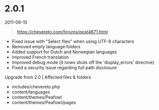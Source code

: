 # 2.0.1

2011-06-15

> https://chevereto.com/forums/post4671.html

- Fixed issue with "Select files" when using UTF-8 characters
- Removed empty language folders
- Added support for Dutch and Norwegian languages
- Improved French translation
- Improved debug mode (it nows shuts off the 'display_errors' directive)
- Fixed a security issue regarding full path disclosure

Upgrade from 2.0 | Affected files & folders

- includes/chevereto.php
- content/languages
- content/themes/Peafowl
- content/themes/Peafowl/pages